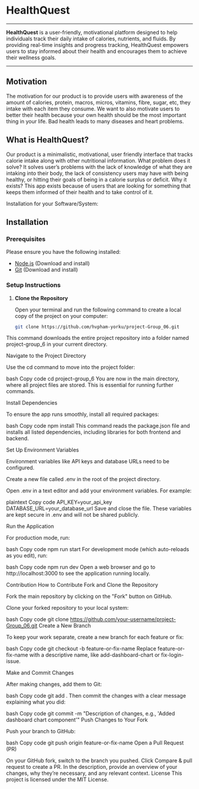 # HealthQuest

---

**HealthQuest** is a user-friendly, motivational platform designed to help individuals track their daily intake of calories, nutrients, and fluids. By providing real-time insights and progress tracking, HealthQuest empowers users to stay informed about their health and encourages them to achieve their wellness goals.

---

## Motivation

The motivation for our product is to provide users with awareness of the amount of calories, protein, macros, micros, vitamins, fibre, sugar, etc, they intake with each item they consume. We want to also motivate users to better their health because your own health should be the most important thing in your life. Bad health leads to many diseases and heart problems.


## What is HealthQuest?

Our product is a minimalistic, motivational, user friendly interface that tracks calorie intake along with other nutritional information. What problem does it solve? It solves user’s problems with the lack of knowledge of what they are intaking into their body, the lack of consistency users may have with being healthy, or hitting their goals of being in a calorie surplus or deficit. Why it exists? This app exists because of users that are looking for something that keeps them informed of their health and to take control of it.

Installation for your Software/System:
## Installation

### Prerequisites

Please ensure you have the following installed:
- [Node.js](https://nodejs.org) (Download and install)
- [Git](https://git-scm.com/) (Download and install)

### Setup Instructions

1. **Clone the Repository**

   Open your terminal and run the following command to create a local copy of the project on your computer:

   ```bash
   git clone https://github.com/hvpham-yorku/project-Group_06.git
This command downloads the entire project repository into a folder named project-group_6 in your current directory.

Navigate to the Project Directory

Use the cd command to move into the project folder:

bash
Copy code
cd project-group_6
You are now in the main directory, where all project files are stored. This is essential for running further commands.

Install Dependencies

To ensure the app runs smoothly, install all required packages:

bash
Copy code
npm install
This command reads the package.json file and installs all listed dependencies, including libraries for both frontend and backend.

Set Up Environment Variables

Environment variables like API keys and database URLs need to be configured.

Create a new file called .env in the root of the project directory.

Open .env in a text editor and add your environment variables. For example:

plaintext
Copy code
API_KEY=your_api_key
DATABASE_URL=your_database_url
Save and close the file. These variables are kept secure in .env and will not be shared publicly.

Run the Application

For production mode, run:

bash
Copy code
npm run start
For development mode (which auto-reloads as you edit), run:

bash
Copy code
npm run dev
Open a web browser and go to http://localhost:3000 to see the application running locally.

Contribution
How to Contribute
Fork and Clone the Repository

Fork the main repository by clicking on the "Fork" button on GitHub.

Clone your forked repository to your local system:

bash
Copy code
git clone https://github.com/your-username/project-Group_06.git
Create a New Branch

To keep your work separate, create a new branch for each feature or fix:

bash
Copy code
git checkout -b feature-or-fix-name
Replace feature-or-fix-name with a descriptive name, like add-dashboard-chart or fix-login-issue.

Make and Commit Changes

After making changes, add them to Git:

bash
Copy code
git add .
Then commit the changes with a clear message explaining what you did:

bash
Copy code
git commit -m "Description of changes, e.g., 'Added dashboard chart component'"
Push Changes to Your Fork

Push your branch to GitHub:

bash
Copy code
git push origin feature-or-fix-name
Open a Pull Request (PR)

On your GitHub fork, switch to the branch you pushed.
Click Compare & pull request to create a PR. In the description, provide an overview of your changes, why they’re necessary, and any relevant context.
License
This project is licensed under the MIT License.